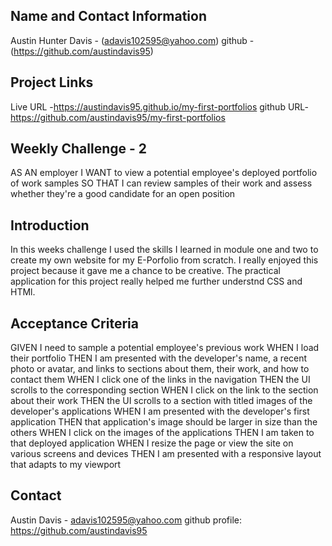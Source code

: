 ## Name and Contact Information  

Austin Hunter Davis - (adavis102595@yahoo.com)
github - (https://github.com/austindavis95)


## Project Links

Live URL -https://austindavis95.github.io/my-first-portfolios
github URL- https://github.com/austindavis95/my-first-portfolios

## Weekly Challenge - 2

AS AN employer
I WANT to view a potential employee's deployed portfolio of work samples
SO THAT I can review samples of their work and assess whether they're a good candidate for an open position


## Introduction
 
 In this weeks challenge I used the skills I learned in module one and two to create my own website for my E-Porfolio from scratch. I really enjoyed this project because it gave me a chance to be creative. The practical application for this project really helped me further understnd CSS and HTMl.



## Acceptance Criteria
GIVEN I need to sample a potential employee's previous work
WHEN I load their portfolio
THEN I am presented with the developer's name, a recent photo or avatar, and links to sections about them, their work, and how to contact them
WHEN I click one of the links in the navigation
THEN the UI scrolls to the corresponding section
WHEN I click on the link to the section about their work
THEN the UI scrolls to a section with titled images of the developer's applications
WHEN I am presented with the developer's first application
THEN that application's image should be larger in size than the others
WHEN I click on the images of the applications
THEN I am taken to that deployed application
WHEN I resize the page or view the site on various screens and devices
THEN I am presented with a responsive layout that adapts to my viewport


 


## Contact
Austin Davis - adavis102595@yahoo.com
github profile: https://github.com/austindavis95 
